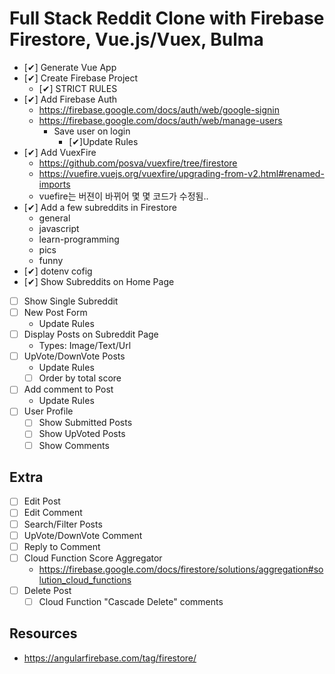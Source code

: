 # Full Stack Reddit Clone with Firebase Firestore, Vue.js/Vuex, Bulma

* [✔] Generate Vue App
* [✔] Create Firebase Project
  * [✔] STRICT RULES
* [✔] Add Firebase Auth
  * https://firebase.google.com/docs/auth/web/google-signin
  * https://firebase.google.com/docs/auth/web/manage-users
    * Save user on login
      * [✔]Update Rules
* [✔] Add VuexFire
  * https://github.com/posva/vuexfire/tree/firestore
  * https://vuefire.vuejs.org/vuexfire/upgrading-from-v2.html#renamed-imports
  * vuefire는 버젼이 바뀌어 몇 몇 코드가 수정됨..
* [✔] Add a few subreddits in Firestore
  * general
  * javascript
  * learn-programming
  * pics
  * funny
* [✔] dotenv cofig
* [✔] Show Subreddits on Home Page
* [ ] Show Single Subreddit
* [ ] New Post Form
  * Update Rules
* [ ] Display Posts on Subreddit Page
  * Types: Image/Text/Url
* [ ] UpVote/DownVote Posts
  * Update Rules
  * [ ] Order by total score
* [ ] Add comment to Post
  * Update Rules
* [ ] User Profile
  * [ ] Show Submitted Posts
  * [ ] Show UpVoted Posts
  * [ ] Show Comments

## Extra
* [ ] Edit Post
* [ ] Edit Comment
* [ ] Search/Filter Posts
* [ ] UpVote/DownVote Comment
* [ ] Reply to Comment
* [ ] Cloud Function Score Aggregator
  * https://firebase.google.com/docs/firestore/solutions/aggregation#solution_cloud_functions
* [ ] Delete Post
  * [ ] Cloud Function "Cascade Delete" comments

## Resources

* https://angularfirebase.com/tag/firestore/